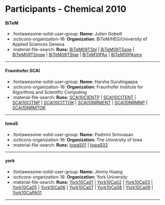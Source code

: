 # Participants - Chemical 2010 

#### BiTeM
 - :fontawesome-solid-user-group: **Name:** Julien Gobeill
 - :octicons-organization-16: **Organization:** BiTeM/HEG/University of Applied Sciences Geneva
 - :material-file-search: **Runs:** [BiTeM09TSbl](./runs.md#bitem09tsbl) | [BiTeM09TSsqe](./runs.md#bitem09tssqe) | [BiTeM09TSmqe](./runs.md#bitem09tsmqe) | [BiTeM09TSlqe](./runs.md#bitem09tslqe) | [BiTeM10PAx](./runs.md#bitem10pax) | [BiTeM10PAsmx](./runs.md#bitem10pasmx)

---
#### Fraunhofer.SCAI
 - :fontawesome-solid-user-group: **Name:** Harsha Gurulingappa
 - :octicons-organization-16: **Organization:** Fraunhofer Institute for Algorithms and Scientific Computing
 - :material-file-search: **Runs:** [SCAI10CIENTP](./runs.md#scai10cientp) | [SCAI10CITENT](./runs.md#scai10citent) | [SCAI10CITNP](./runs.md#scai10citnp) | [SCAI10CITTOK](./runs.md#scai10cittok) | [SCAI10NRMENT](./runs.md#scai10nrment) | [SCAI10NRMNP](./runs.md#scai10nrmnp) | [SCAI10NRMTOK](./runs.md#scai10nrmtok)

---
#### IowaS
 - :fontawesome-solid-user-group: **Name:** Padmini Srinivasan
 - :octicons-organization-16: **Organization:** The University of Iowa
 - :material-file-search: **Runs:** [IowaS01](./runs.md#iowas01) | [IowaS02](./runs.md#iowas02)

---
#### york
 - :fontawesome-solid-user-group: **Name:** Jimmy Huang
 - :octicons-organization-16: **Organization:** York University
 - :material-file-search: **Runs:** [York10Ca01](./runs.md#york10ca01) | [York10Ca02](./runs.md#york10ca02) | [York10Ca03](./runs.md#york10ca03) | [York10Ca05](./runs.md#york10ca05) | [York10Ca06](./runs.md#york10ca06) | [York10Ca07](./runs.md#york10ca07) | [York10Ca08](./runs.md#york10ca08) | [York10Ca09](./runs.md#york10ca09) | [York10CaPA01](./runs.md#york10capa01)

---
